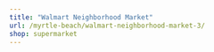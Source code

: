 ```yaml
---
title: "Walmart Neighborhood Market"
url: /myrtle-beach/walmart-neighborhood-market-3/
shop: supermarket
---
```

